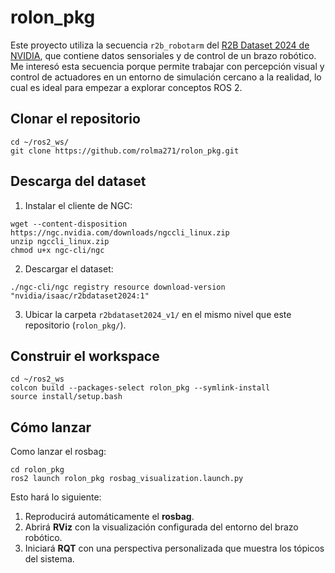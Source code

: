 # rolon_pkg

Este proyecto utiliza la secuencia `r2b_robotarm` del [R2B Dataset 2024 de NVIDIA](https://catalog.ngc.nvidia.com/orgs/nvidia/teams/isaac/resources/r2bdataset2024), que contiene datos sensoriales y de control de un brazo robótico. Me interesó esta secuencia porque permite trabajar con percepción visual y control de actuadores en un entorno de simulación cercano a la realidad, lo cual es ideal para empezar a explorar conceptos ROS 2.

## Clonar el repositorio

```console
cd ~/ros2_ws/ 
git clone https://github.com/rolma271/rolon_pkg.git
```

## Descarga del dataset

1. Instalar el cliente de NGC:

```console
wget --content-disposition https://ngc.nvidia.com/downloads/ngccli_linux.zip
unzip ngccli_linux.zip
chmod u+x ngc-cli/ngc
```

2. Descargar el dataset:

```console
./ngc-cli/ngc registry resource download-version "nvidia/isaac/r2bdataset2024:1"
```

3. Ubicar la carpeta ```r2bdataset2024_v1/``` en el mismo nivel que este repositorio (```rolon_pkg/```).


## Construir el workspace

```console
cd ~/ros2_ws
colcon build --packages-select rolon_pkg --symlink-install
source install/setup.bash
```

## Cómo lanzar

Como lanzar el rosbag:

```console
cd rolon_pkg
ros2 launch rolon_pkg rosbag_visualization.launch.py
```

Esto hará lo siguiente:

1. Reproducirá automáticamente el **rosbag**.
2. Abrirá **RViz** con la visualización configurada del entorno del brazo robótico.
3. Iniciará **RQT** con una perspectiva personalizada que muestra los tópicos del sistema.